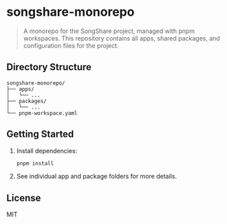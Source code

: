 # songshare-monorepo

> A monorepo for the SongShare project, managed with pnpm workspaces. This repository contains all apps, shared packages, and configuration files for the project.

## Directory Structure

```text
songshare-monorepo/
├── apps/
│   └── ...
├── packages/
│   └── ...
└── pnpm-workspace.yaml
```

## Getting Started

1. Install dependencies:
   ```bash
   pnpm install
   ```
2. See individual app and package folders for more details.

## License

MIT
